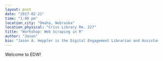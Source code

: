 ```yaml
---
layout: post 
date: "2017-02-21"
time: "1:00 pm"
location_city: "Omaha, Nebraska"
location_physical: "Criss Library Rm. 227"
title: "Workshop: Web Scraping in R"
author: "Jason"
bio: "Jason A. Heppler is the Digital Engagement Librarian and Assistant Professor of History at the University of Nebraska at Omaha and a Researcher with Stanford University's Spatial History Project."
---
```

Welcome to EDW!
